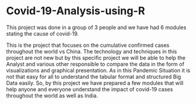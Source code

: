 # Covid-19-Analysis-using-R
This project was done in a group of 3 people and we have had 6 modules stating the cause of covid-19. 

This is the project that focuses on the cumulative confirmed cases throughout the world vs China. The technology and techniques in this project are not new but by this specific project we will be able to help the Analyst and various other responsible to compare the data in the form of visualizations and graphical presentation. As in this Pandemic Situation it is not that easy for all to understand the tabular format and structured Big Data easily. So, by this project we have prepared a few modules that will help anyone and everyone understand the impact of covid-19 cases throughout the world as well as India.
